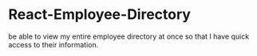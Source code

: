 # React-Employee-Directory
 be able to view my entire employee directory at once so that I have quick access to their information.
